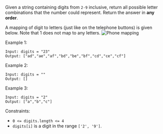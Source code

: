 Given a string containing digits from `2-9` inclusive, return all possible letter combinations that the number could represent. Return the answer in **any order**.

A mapping of digit to letters (just like on the telephone buttons) is given below. Note that 1 does not map to any letters.
![Phone mapping](https://upload.wikimedia.org/wikipedia/commons/thumb/7/73/Telephone-keypad2.svg/200px-Telephone-keypad2.svg.png)

Example 1:
```
Input: digits = "23"
Output: ["ad","ae","af","bd","be","bf","cd","ce","cf"]
```

Example 2:
```
Input: digits = ""
Output: []
```

Example 3:
```
Input: digits = "2"
Output: ["a","b","c"]
```

Constraints:
* `0 <= digits.length <= 4`
* `digits[i]` is a digit in the range `['2', '9']`.
